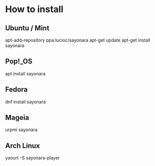# How to install

## Ubuntu / Mint
apt-add-repository ppa:lucioc/sayonara
apt-get update
apt-get install sayonara

## Pop!_OS
apt install sayonara

## Fedora
dnf install sayonara

## Mageia 
urpmi sayonara

## Arch Linux
yaourt -S sayonara-player



